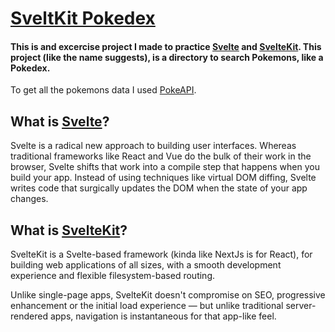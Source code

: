 # [SveltKit Pokedex](#)

#### This is and excercise project I made to practice [Svelte](https://svelte.dev/) and [SvelteKit](https://kit.svelte.dev/). This project (like the name suggests), is a directory to search Pokemons, like a Pokedex.

To get all the pokemons data I used [PokeAPI](https://pokeapi.co/).

## What is [Svelte](https://svelte.dev/)?

Svelte is a radical new approach to building user interfaces. Whereas traditional frameworks like React and Vue do the bulk of their work in the browser, Svelte shifts that work into a compile step that happens when you build your app.
Instead of using techniques like virtual DOM diffing, Svelte writes code that surgically updates the DOM when the state of your app changes.

## What is [SvelteKit](https://kit.svelte.dev/)?

SvelteKit is a Svelte-based framework (kinda like NextJs is for React), for building web applications of all sizes, with a smooth development experience and flexible filesystem-based routing.

Unlike single-page apps, SvelteKit doesn't compromise on SEO, progressive enhancement or the initial load experience — but unlike traditional server-rendered apps, navigation is instantaneous for that app-like feel.
